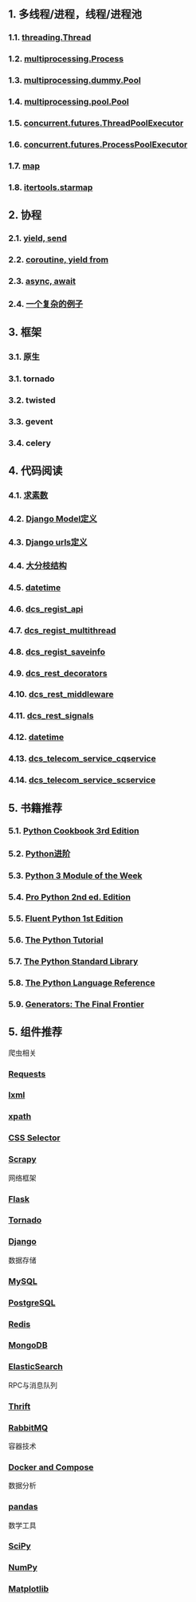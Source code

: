 ## 1. 多线程/进程，线程/进程池

### 1.1. [threading.Thread](/threading.Thread.md) 
### 1.2. [multiprocessing.Process](/multiprocessing.Process.md) 
### 1.3. [multiprocessing.dummy.Pool](/multiprocessing.dummy.Pool.md)
### 1.4. [multiprocessing.pool.Pool](/multiprocessing.pool.Pool.md)
### 1.5. [concurrent.futures.ThreadPoolExecutor](/concurrent.futures.ThreadPoolExecutor.md)
### 1.6. [concurrent.futures.ProcessPoolExecutor](/concurrent.futures.ProcessPoolExecutor.md)
### 1.7. [map](/map.md)
### 1.8. [itertools.starmap](/itertools.starmap.md)


## 2. 协程
### 2.1. [yield, send](/yield_send.md)
### 2.2. [coroutine, yield from](/yield_from.md)
### 2.3. [async, await](/async_await.md)
### 2.4. [一个复杂的例子](/dht.md)


## 3. 框架
### 3.1. 原生
### 3.1. tornado
### 3.2. twisted
### 3.3. gevent
### 3.4. celery

## 4. 代码阅读
### 4.1. [求素数](/nested.md)
### 4.2. [Django Model定义](/django_model.md)
### 4.3. [Django urls定义](/django_urls.md)
### 4.4. [大分枝结构](/if_elif_else.md)
### 4.5. [datetime](/datetime1.md)
### 4.6. [dcs_regist_api](/dcs_regist_api.md)
### 4.7. [dcs_regist_multithread](/dcs_regist_multithread.md)
### 4.8. [dcs_regist_saveinfo](/dcs_regist_saveinfo.md)
### 4.9. [dcs_rest_decorators](/dcs_rest_decorators.md)
### 4.10. [dcs_rest_middleware](/dcs_rest_middleware.md)
### 4.11. [dcs_rest_signals](/dcs_rest_signals.md)
### 4.12. [datetime](/datetime2.md)
### 4.13. [dcs_telecom_service_cqservice](/dcs_telecom_service_cqservice.md)
### 4.14. [dcs_telecom_service_scservice](/dcs_telecom_service_scservice.md)


## 5. 书籍推荐
### 5.1. [Python Cookbook 3rd Edition](http://python3-cookbook.readthedocs.io/zh_CN/latest/)
### 5.2. [Python进阶](https://eastlakeside.gitbooks.io/interpy-zh/content/)
### 5.3. [Python 3 Module of the Week](https://pymotw.com/3/)
### 5.4. [Pro Python 2nd ed. Edition](https://www.amazon.com/Pro-Python-Marty-Alchin/dp/1484203356/)
### 5.5. [Fluent Python 1st Edition](https://www.amazon.com/Fluent-Python-Luciano-Ramalho/dp/1491946008/)
### 5.6. [The Python Tutorial](https://docs.python.org/3/tutorial/index.html)
### 5.7. [The Python Standard Library](https://docs.python.org/3/library/index.html)
### 5.8. [The Python Language Reference](https://docs.python.org/3/reference/index.html)
### 5.9. [Generators: The Final Frontier](http://dabeaz.com/finalgenerator/FinalGenerator.pdf)

## 5. 组件推荐

爬虫相关
### [Requests](http://docs.python-requests.org/en/master/)
### [lxml](http://lxml.de/)
### [xpath](http://www.w3school.com.cn/xpath/index.asp)
### [CSS Selector](http://www.w3school.com.cn/jquery/jquery_ref_selectors.asp)
### [Scrapy](https://doc.scrapy.org/en/latest/)

网络框架
### [Flask](http://flask.pocoo.org/docs/)
### [Tornado](http://www.tornadoweb.org/en/stable/guide.html)
### [Django](https://docs.djangoproject.com)

数据存储
### [MySQL](http://dev.mysql.com/doc/refman/5.7/en/)
### [PostgreSQL](https://www.postgresql.org/docs/9.6/static/index.html)
### [Redis](http://redis.io/commands)
### [MongoDB](https://docs.mongodb.com/getting-started/python/introduction/)
### [ElasticSearch](http://elasticsearch-py.readthedocs.io/en/master/)

RPC与消息队列
### [Thrift](https://thrift.apache.org/tutorial/py)
### [RabbitMQ](https://www.rabbitmq.com/tutorials/tutorial-one-python.html)

容器技术
### [Docker and Compose](https://docs.docker.com/compose/gettingstarted/)

数据分析
### [pandas](http://pandas.pydata.org/pandas-docs/stable/10min.html)

数学工具
### [SciPy](https://docs.scipy.org/doc/)
### [NumPy](https://docs.scipy.org/doc/numpy-dev/user/quickstart.html)
### [Matplotlib](http://matplotlib.org/1.5.3/index.html)
